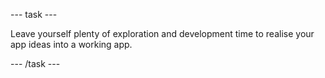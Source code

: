 --- task ---

Leave yourself plenty of exploration and development time to realise your app ideas into a working app.

--- /task ---
